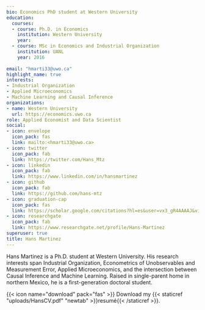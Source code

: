 ```yaml
---
bio: Economics PhD student at Western University
education:
  courses:
  - course: Ph.D. in Economics
    institution: Western University
    year: 
  - course: MSc in Economics and Industrial Organization
    institution: UANL
    year: 2016
    
email: "hmarti33@uwo.ca"
highlight_name: true
interests:
- Industrial Organization
- Applied Microeconomics
- Machine Learning and Causal Inference
organizations:
- name: Western University
  url: https://economics.uwo.ca
role: Applied Economist and Data Scientist
social:
- icon: envelope
  icon_pack: fas
  link: mailto:<hmarti33@uwo.ca>
- icon: twitter
  icon_pack: fab
  link: https://twitter.com/Hans_Mtz
- icon: linkedin
  icon_pack: fab
  link: https://www.linkedin.com/in/hansmartinez
- icon: github
  icon_pack: fab
  link: https://github.com/hans-mtz
- icon: graduation-cap
  icon_pack: fas
  link: https://scholar.google.com/citations?hl=es&user=vx3_gR4AAAAJ&view_op=list_works&gmla=AJsN-F5_7HF89Oy5iGIsS4wa4lb0_xG1PCNpUNw5apSXgJyyWmddZ_4nkwx9p7QRoFhKh7vmYEFjuFyysw4fQm76a6TNX42O6Q
- icon: researchgate
  icon_pack: fab
  link: https://www.researchgate.net/profile/Hans-Martinez
superuser: true
title: Hans Martinez
---
```


Hans Martinez is a Ph.D. student at Western University. His research interests span Industrial Organization, Econometrics of Unobservables and Measurement Error, Applied Microeconomics, and the intersection between Causal Inference and Machine Learning. Raised in single-parent home in northern Mexico, he is a first-generation doctoral student. 

{{< icon name="download" pack="fas" >}} Download my {{< staticref "uploads/HansCV.pdf" "newtab" >}}resumé{{< /staticref >}}.
